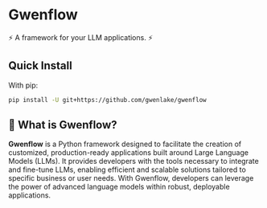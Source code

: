 # Gwenflow

⚡ A framework for your LLM applications. ⚡

## Quick Install

With pip:

```bash
pip install -U git+https://github.com/gwenlake/gwenflow
```

## 🤔 What is Gwenflow?

**Gwenflow** is a Python framework designed to facilitate the creation of customized, production-ready applications built around Large Language Models (LLMs). It provides developers with the tools necessary to integrate and fine-tune LLMs, enabling efficient and scalable solutions tailored to specific business or user needs. With Gwenflow, developers can leverage the power of advanced language models within robust, deployable applications.
